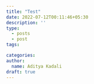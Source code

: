 ```yaml
---
title: "Test"
date: 2022-07-12T00:11:46+05:30
description: ''
type:
  - posts
  - post
tags:

categories:
author:
  name: Aditya Kadali
draft: true
---
```


